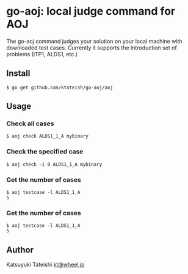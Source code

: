 # go-aoj: local judge command for AOJ

The go-aoj command judges your solution on your local machine with downloaded
test cases.
Currently it supports the Introduction set of problems (ITP1, ALDS1, etc.)

##  Install

```
$ go get github.com/ktateish/go-aoj/aoj
```

## Usage

### Check all cases

```
$ aoj check ALDS1_1_A mybinary
```

### Check the specified case

```
$ aoj check -i 0 ALDS1_1_A mybinary
```

### Get the number of cases

```
$ aoj testcase -l ALDS1_1_A
5
```

### Get the number of cases

```
$ aoj testcase -l ALDS1_1_A
5
```

## Author

Katsuyuki Tateishi <kt@wheel.jp>
